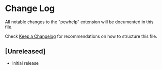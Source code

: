 # Change Log

All notable changes to the "pewhelp" extension will be documented in this file.

Check [Keep a Changelog](http://keepachangelog.com/) for recommendations on how to structure this file.

## [Unreleased]

- Initial release